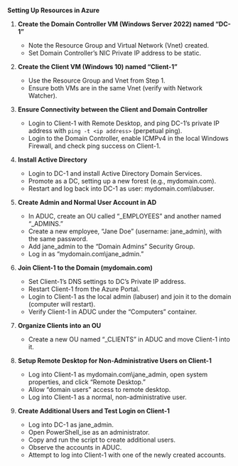 **Setting Up Resources in Azure**

1. **Create the Domain Controller VM (Windows Server 2022) named “DC-1”**
    - Note the Resource Group and Virtual Network (Vnet) created.
    - Set Domain Controller’s NIC Private IP address to be static.

2. **Create the Client VM (Windows 10) named “Client-1”**
    - Use the Resource Group and Vnet from Step 1.
    - Ensure both VMs are in the same Vnet (verify with Network Watcher).

3. **Ensure Connectivity between the Client and Domain Controller**
    - Login to Client-1 with Remote Desktop, and ping DC-1’s private IP address with `ping -t <ip address>` (perpetual ping).
    - Login to the Domain Controller, enable ICMPv4 in the local Windows Firewall, and check ping success on Client-1.

4. **Install Active Directory**
    - Login to DC-1 and install Active Directory Domain Services.
    - Promote as a DC, setting up a new forest (e.g., mydomain.com).
    - Restart and log back into DC-1 as user: mydomain.com\labuser.

5. **Create Admin and Normal User Account in AD**
    - In ADUC, create an OU called “_EMPLOYEES” and another named “_ADMINS.”
    - Create a new employee, “Jane Doe” (username: jane_admin), with the same password.
    - Add jane_admin to the “Domain Admins” Security Group.
    - Log in as “mydomain.com\jane_admin.”

6. **Join Client-1 to the Domain (mydomain.com)**
    - Set Client-1’s DNS settings to DC’s Private IP address.
    - Restart Client-1 from the Azure Portal.
    - Login to Client-1 as the local admin (labuser) and join it to the domain (computer will restart).
    - Verify Client-1 in ADUC under the “Computers” container.

7. **Organize Clients into an OU**
    - Create a new OU named “_CLIENTS” in ADUC and move Client-1 into it.

8. **Setup Remote Desktop for Non-Administrative Users on Client-1**
    - Log into Client-1 as mydomain.com\jane_admin, open system properties, and click “Remote Desktop.”
    - Allow “domain users” access to remote desktop.
    - Log into Client-1 as a normal, non-administrative user.

9. **Create Additional Users and Test Login on Client-1**
    - Log into DC-1 as jane_admin.
    - Open PowerShell_ise as an administrator.
    - Copy and run the script to create additional users.
    - Observe the accounts in ADUC.
    - Attempt to log into Client-1 with one of the newly created accounts.
